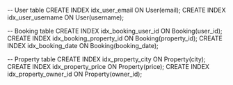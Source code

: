 -- User table
CREATE INDEX idx_user_email ON User(email);
CREATE INDEX idx_user_username ON User(username);

-- Booking table
CREATE INDEX idx_booking_user_id ON Booking(user_id);
CREATE INDEX idx_booking_property_id ON Booking(property_id);
CREATE INDEX idx_booking_date ON Booking(booking_date);

-- Property table
CREATE INDEX idx_property_city ON Property(city);
CREATE INDEX idx_property_price ON Property(price);
CREATE INDEX idx_property_owner_id ON Property(owner_id);
